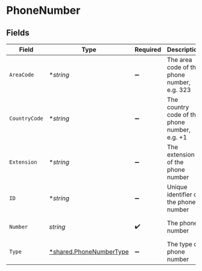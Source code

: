 # PhoneNumber


## Fields

| Field                                                             | Type                                                              | Required                                                          | Description                                                       | Example                                                           |
| ----------------------------------------------------------------- | ----------------------------------------------------------------- | ----------------------------------------------------------------- | ----------------------------------------------------------------- | ----------------------------------------------------------------- |
| `AreaCode`                                                        | **string*                                                         | :heavy_minus_sign:                                                | The area code of the phone number, e.g. 323                       | 323                                                               |
| `CountryCode`                                                     | **string*                                                         | :heavy_minus_sign:                                                | The country code of the phone number, e.g. +1                     | 1                                                                 |
| `Extension`                                                       | **string*                                                         | :heavy_minus_sign:                                                | The extension of the phone number                                 | 105                                                               |
| `ID`                                                              | **string*                                                         | :heavy_minus_sign:                                                | Unique identifier of the phone number                             | 12345                                                             |
| `Number`                                                          | *string*                                                          | :heavy_check_mark:                                                | The phone number                                                  | 111-111-1111                                                      |
| `Type`                                                            | [*shared.PhoneNumberType](../../models/shared/phonenumbertype.md) | :heavy_minus_sign:                                                | The type of phone number                                          | primary                                                           |